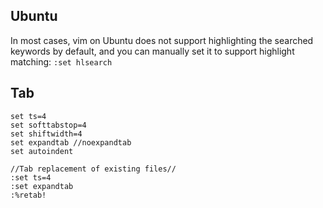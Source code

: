 
## Ubuntu
In most cases, vim on Ubuntu does not support highlighting the searched keywords by default, 
and you can manually set it to support highlight matching:
`:set hlsearch`


## Tab
```vimrc
set ts=4
set softtabstop=4
set shiftwidth=4
set expandtab //noexpandtab
set autoindent

//Tab replacement of existing files//
:set ts=4
:set expandtab
:%retab!
```

